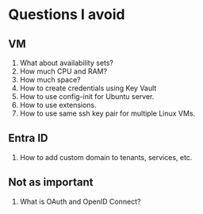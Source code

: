 # Questions I avoid

## VM

1. What about availability sets?
2. How much CPU and RAM?
3. How much space?
4. How to create credentials using Key Vault
5. How to use config-init for Ubuntu server.
6. How to use extensions.
7. How to use same ssh key pair for multiple Linux VMs.

## Entra ID

1. How to add custom domain to tenants, services, etc.


## Not as important

1. What is OAuth and OpenID Connect?